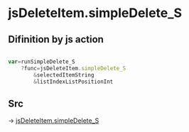 # jsDeleteItem.simpleDelete_S

## Difinition by js action

```js.js

var=runSimpleDelete_S
	?func=jsDeleteItem.simpleDelete_S
		&selectedItemString
		&listIndexListPositionInt
```

## Src

-> [jsDeleteItem.simpleDelete_S](https://github.com/puutaro/CommandClick/blob/master/app/src/main/java/com/puutaro/commandclick/fragment_lib/terminal_fragment/js_interface/list_index/JsDeleteItem.kt#L53)


